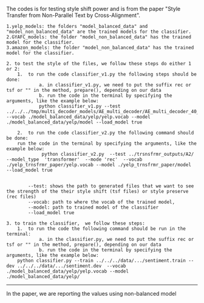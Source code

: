 The codes is for testing style shift power and is from the paper "Style Transfer from Non-Parallel Text by Cross-Alignment".

	1.yelp_models: the folders "model_balanced_data" and "model_non_balanced_data" are the trained models for the classifier.
	2.GYAFC_models: the folder "model_non_balanced_data" has the trained model for the classifier.
	3.amazon_models: the folder "model_non_balanced_data" has the trained model for the classifier.

	2. to test the style of the files, we follow these steps do either 1 or 2:
		1.  to run the code classifier_v1.py the following steps should be done: 
				a. in classifier_v1.py, we need to put the suffix rec or tsf or "" in the method, prepare(), depending on our data
				b. run the code in the terminal by specifying the arguments, like the example below:
			 	python classifier_v1.py --test ../../../tmp/multi_decoder_models/AE_multi_decoder/AE_multi_decoder_40_epochs/sentiment.test   --vocab ./model_balanced_data/yelp/yelp.vocab --model ./model_balanced_data/yelp/model --load_model true

		2.  to run the code classifier_v2.py the following command should be done: 
		run the code in the terminal by specifying the arguments, like the example below:
			 	 python classifier_v2.py  --test ../trsnsfrmr_outputs/A2/ --model_type  'transformer'  --mode 'rec'  --vocab ./yelp_trnsfrmr_paper/yelp.vocab --model ./yelp_trnsfrmr_paper/model  --load_model true


			--test: shows the path to generated files that we want to see the strength of the their style shift (tsf files) or style preserve (rec files)
		 	--vocab: path to where the vocab of the trained model, 
			--model: path to trained model of the classifier 
			--load_model true

	3. to train the classifier,  we follow these steps:
		1.  to run the code the following command should be run in the terminal: 
				a. in the classifier.py, we need to put the suffix rec or tsf or "" in the method, prepare(), depending on our data
				b. run the code in the terminal by specifying the arguments, like the example below:
		python classifier.py --train ../../../data/.../sentiment.train --dev ../../../data/.../sentiment.dev  --vocab ./model_balanced_data/yelp/yelp.vocab --model ./model_balanced_data/yelp/	
		
******************************************************

In the paper, we are reporting the values using non-balanced model


	





